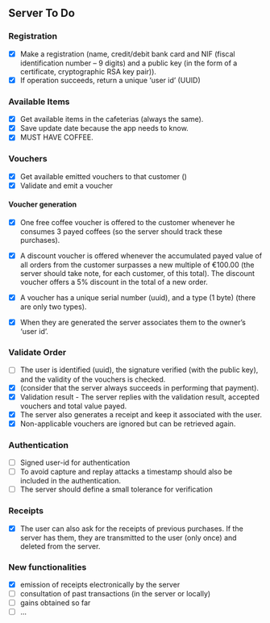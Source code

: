 ## Server To Do


### Registration
- [x] Make a registration (name, credit/debit bank card and NIF (fiscal identification number – 9 digits) and a public key (in the form of a certificate, cryptographic RSA key pair)).
- [x] If operation succeeds, return a unique ‘user id’ (UUID)

### Available Items
- [x] Get available items in the cafeterias (always the same).
- [x] Save update date because the app needs to know.
- [x] MUST HAVE COFFEE.

### Vouchers

- [x] Get available emitted vouchers to that customer ()
- [x] Validate and emit a voucher

#### Voucher generation
- [x] One free coffee voucher is offered to the customer whenever he consumes 3 payed coffees (so the server should track these purchases).
- [x] A discount voucher is offered whenever the accumulated payed value of all orders from the customer surpasses a new multiple of €100.00 (the server should take note, for each customer, of this total). The discount voucher offers a 5% discount in the total of a new order.
- [x] A voucher has a unique serial number (uuid), and a type (1 byte) (there are only two types).
- [x] When they are generated the server associates them to the owner’s ‘user id’.


### Validate Order
- [ ] The user is identified (uuid), the signature verified (with the public key), and the validity of the vouchers is checked.
- [x] (consider that the server always succeeds in performing that payment).
- [x] Validation result - The server replies with the validation result, accepted vouchers and total value payed.
- [x] The server also generates a receipt and keep it associated with the user.
- [x] Non-applicable vouchers are ignored but can be retrieved again.

### Authentication
- [ ] Signed user-id for authentication
- [ ] To avoid capture and replay attacks a timestamp should also be included in the authentication.
- [ ] The server should define a small tolerance for verification

### Receipts
- [x] The user can also ask for the receipts of previous purchases. If the server has them, they are transmitted to the user (only once) and deleted from the server.

### New functionalities
- [x] emission of receipts electronically by the server
- [ ] consultation of past transactions (in the server or locally)
- [ ] gains obtained so far
- [ ] ...
